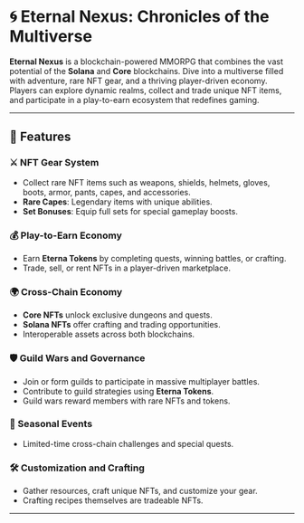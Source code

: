 # 🌀 Eternal Nexus: Chronicles of the Multiverse

**Eternal Nexus** is a blockchain-powered MMORPG that combines the vast potential of the **Solana** and **Core** blockchains. Dive into a multiverse filled with adventure, rare NFT gear, and a thriving player-driven economy. Players can explore dynamic realms, collect and trade unique NFT items, and participate in a play-to-earn ecosystem that redefines gaming.

---

## 🚀 **Features**



### ⚔️ NFT Gear System
- Collect rare NFT items such as weapons, shields, helmets, gloves, boots, armor, pants, capes, and accessories.
- **Rare Capes**: Legendary items with unique abilities.
- **Set Bonuses**: Equip full sets for special gameplay boosts.

### 💰 Play-to-Earn Economy
- Earn **Eterna Tokens** by completing quests, winning battles, or crafting.
- Trade, sell, or rent NFTs in a player-driven marketplace.

### 🌍 Cross-Chain Economy
- **Core NFTs** unlock exclusive dungeons and quests.
- **Solana NFTs** offer crafting and trading opportunities.
- Interoperable assets across both blockchains.

### 🛡️ Guild Wars and Governance
- Join or form guilds to participate in massive multiplayer battles.
- Contribute to guild strategies using **Eterna Tokens**.
- Guild wars reward members with rare NFTs and tokens.

### 🎉 Seasonal Events
- Limited-time cross-chain challenges and special quests.

### 🛠️ Customization and Crafting
- Gather resources, craft unique NFTs, and customize your gear.
- Crafting recipes themselves are tradeable NFTs.

---


